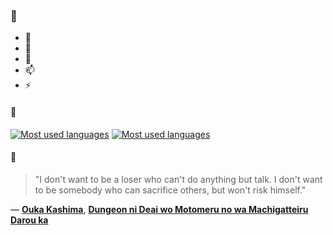 ### 👋

- 🔭
- 🌱
- 💬
- 📫
- ⚡

#### 🧏

[![Most used languages](https://github-readme-stats-aynah.vercel.app/api/top-langs/?username=aynh&theme=solarized-dark&langs_count=6&layout=compact&hide_title=true)](https://github.com/anuraghazra/github-readme-stats#gh-dark-mode-only)
[![Most used languages](https://github-readme-stats-aynah.vercel.app/api/top-langs/?username=aynh&theme=solarized-light&langs_count=6&layout=compact&hide_title=true)](https://github.com/anuraghazra/github-readme-stats#gh-light-mode-only)

#### 💬

> "I don't want to be a loser who can't do anything but talk. I don't want to be somebody who can sacrifice others, but won't risk himself."

&mdash; [**Ouka Kashima**](https://myanimelist.net/character.php?q=Ouka%20Kashima&cat=character), [**Dungeon ni Deai wo Motomeru no wa Machigatteiru Darou ka**](https://myanimelist.net/search/all?q=Dungeon%20ni%20Deai%20wo%20Motomeru%20no%20wa%20Machigatteiru%20Darou%20ka&cat=all)
